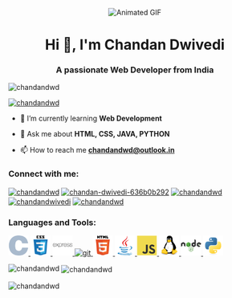 <p align="center">
  <img src="https://media.giphy.com/media/qgQUggAC3Pfv687qPC/giphy.gif" alt="Animated GIF" width="600">
</p>

<h1 align="center">Hi 👋, I'm Chandan Dwivedi</h1>
<h3 align="center">A passionate Web Developer from India</h3>


<p align="left"> <img src="https://komarev.com/ghpvc/?username=chandandwd&label=Profile%20views&color=0e75b6&style=flat" alt="chandandwd" /> </p>

<p align="left"> <a href="https://github.com/ryo-ma/github-profile-trophy"><img src="https://github-profile-trophy.vercel.app/?username=chandandwd" alt="chandandwd" /></a> </p>

- 🌱 I’m currently learning **Web Development**

- 💬 Ask me about **HTML, CSS, JAVA, PYTHON**

- 📫 How to reach me **chandandwd@outlook.in**

<h3 align="left">Connect with me:</h3>
<p align="left">
<a href="https://twitter.com/chandandwd" target="blank"><img align="center" src="https://raw.githubusercontent.com/rahuldkjain/github-profile-readme-generator/master/src/images/icons/Social/twitter.svg" alt="chandandwd" height="30" width="40" /></a>
<a href="https://linkedin.com/in/chandan-dwivedi-636b0b292" target="blank"><img align="center" src="https://raw.githubusercontent.com/rahuldkjain/github-profile-readme-generator/master/src/images/icons/Social/linked-in-alt.svg" alt="chandan-dwivedi-636b0b292" height="30" width="40" /></a>
<a href="https://instagram.com/chandandwd" target="blank"><img align="center" src="https://raw.githubusercontent.com/rahuldkjain/github-profile-readme-generator/master/src/images/icons/Social/instagram.svg" alt="chandandwd" height="30" width="40" /></a>
<a href="https://www.hackerrank.com/chandandwivedi" target="blank"><img align="center" src="https://raw.githubusercontent.com/rahuldkjain/github-profile-readme-generator/master/src/images/icons/Social/hackerrank.svg" alt="chandandwivedi" height="30" width="40" /></a>
<a href="https://www.leetcode.com/chandandwd" target="blank"><img align="center" src="https://raw.githubusercontent.com/rahuldkjain/github-profile-readme-generator/master/src/images/icons/Social/leet-code.svg" alt="chandandwd" height="30" width="40" /></a>
</p>

<h3 align="left">Languages and Tools:</h3>
<p align="left"> <a href="https://www.cprogramming.com/" target="_blank" rel="noreferrer"> <img src="https://raw.githubusercontent.com/devicons/devicon/master/icons/c/c-original.svg" alt="c" width="40" height="40"/> </a> <a href="https://www.w3schools.com/css/" target="_blank" rel="noreferrer"> <img src="https://raw.githubusercontent.com/devicons/devicon/master/icons/css3/css3-original-wordmark.svg" alt="css3" width="40" height="40"/> </a> <a href="https://expressjs.com" target="_blank" rel="noreferrer"> <img src="https://raw.githubusercontent.com/devicons/devicon/master/icons/express/express-original-wordmark.svg" alt="express" width="40" height="40"/> </a> <a href="https://git-scm.com/" target="_blank" rel="noreferrer"> <img src="https://www.vectorlogo.zone/logos/git-scm/git-scm-icon.svg" alt="git" width="40" height="40"/> </a> <a href="https://www.w3.org/html/" target="_blank" rel="noreferrer"> <img src="https://raw.githubusercontent.com/devicons/devicon/master/icons/html5/html5-original-wordmark.svg" alt="html5" width="40" height="40"/> </a> <a href="https://www.java.com" target="_blank" rel="noreferrer"> <img src="https://raw.githubusercontent.com/devicons/devicon/master/icons/java/java-original.svg" alt="java" width="40" height="40"/> </a> <a href="https://developer.mozilla.org/en-US/docs/Web/JavaScript" target="_blank" rel="noreferrer"> <img src="https://raw.githubusercontent.com/devicons/devicon/master/icons/javascript/javascript-original.svg" alt="javascript" width="40" height="40"/> </a> <a href="https://www.linux.org/" target="_blank" rel="noreferrer"> <img src="https://raw.githubusercontent.com/devicons/devicon/master/icons/linux/linux-original.svg" alt="linux" width="40" height="40"/> </a> <a href="https://nodejs.org" target="_blank" rel="noreferrer"> <img src="https://raw.githubusercontent.com/devicons/devicon/master/icons/nodejs/nodejs-original-wordmark.svg" alt="nodejs" width="40" height="40"/> </a> <a href="https://www.python.org" target="_blank" rel="noreferrer"> <img src="https://raw.githubusercontent.com/devicons/devicon/master/icons/python/python-original.svg" alt="python" width="40" height="40"/> </a> </p>

<p><img align="left" src="https://github-readme-stats.vercel.app/api/top-langs?username=chandandwd&show_icons=true&locale=en&layout=compact" alt="chandandwd" /></p>

<p>&nbsp;<img align="center" src="https://github-readme-stats.vercel.app/api?username=chandandwd&show_icons=true&locale=en" alt="chandandwd" /></p>

<p><img align="center" src="https://github-readme-streak-stats.herokuapp.com/?user=chandandwd&" alt="chandandwd" /></p>
